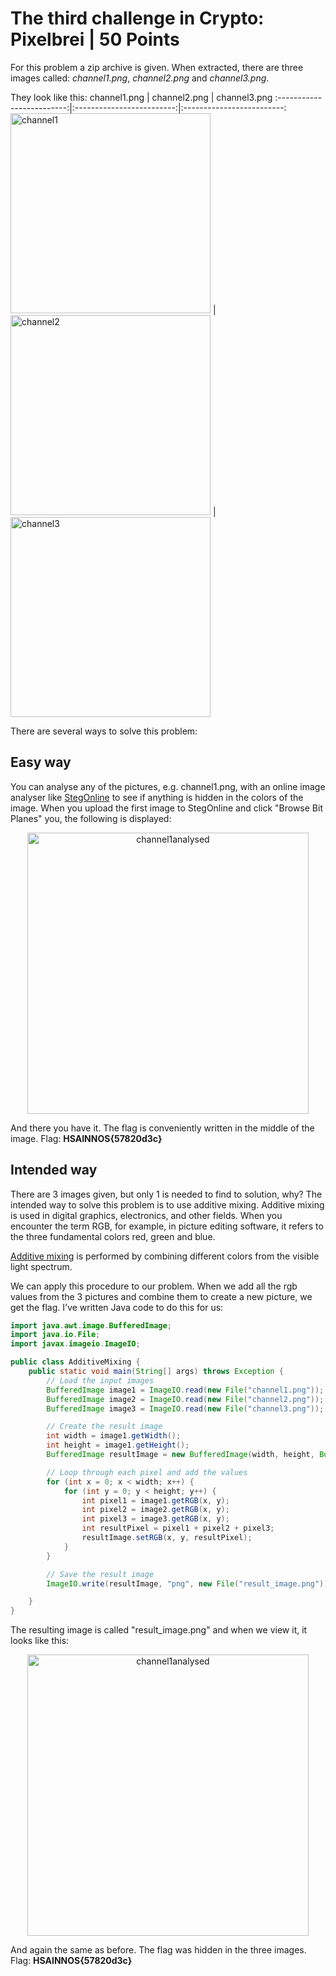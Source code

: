 # The third challenge in Crypto: Pixelbrei | 50 Points
For this problem a zip archive is given. When extracted, there are three images called: *channel1.png*, *channel2.png* and *channel3.png*.

They look like this: 
channel1.png             |  channel2.png          |  channel3.png
:-------------------------:|:-------------------------:|:-------------------------:
<img src="https://user-images.githubusercontent.com/118717731/220289624-2ca4b6ea-91d2-43ad-b9f3-508626d1a962.png" alt="channel1" width="320"/>  |  <img src="https://user-images.githubusercontent.com/118717731/220290496-c0526bd2-f2df-497b-9cf3-c08457cf7861.png" alt="channel2" width="320"/> |  <img src="https://user-images.githubusercontent.com/118717731/220290939-8513a6a9-77b9-4147-a9e0-f3300f7e3d7a.png" alt="channel3" width="320"/>

There are several ways to solve this problem:

## Easy way 
You can analyse any of the pictures, e.g. channel1.png, with an online image analyser like [StegOnline](https://stegonline.georgeom.net/image) to see if anything is 
hidden in the colors of the image. When you upload the first image to StegOnline and click "Browse Bit Planes" you, the following is displayed:

<p align="center">
  <img src="https://user-images.githubusercontent.com/118717731/220293419-99115363-b7d5-495b-aefb-3767d70b969e.png" alt="channel1analysed" width="450"/>
</p>

And there you have it. The flag is conveniently written in the middle of the image. Flag: **HSAINNOS{57820d3c}**

## Intended way
There are 3 images given, but only 1 is needed to find to solution, why? The intended way to solve this problem is to use additive mixing. Additive mixing is used 
in digital graphics, electronics, and other fields. When you encounter the term RGB, for example, in picture editing software, it refers to the three fundamental colors
red, green and blue.

[Additive mixing](https://en.wikipedia.org/wiki/Additive_color) is performed by combining different colors from the visible light spectrum.

We can apply this procedure to our problem. When we add all the rgb values from the 3 pictures and combine them to create a new picture, we get the flag. 
I've written Java code to do this for us:

```Java
import java.awt.image.BufferedImage;
import java.io.File;
import javax.imageio.ImageIO;

public class AdditiveMixing {
    public static void main(String[] args) throws Exception {
        // Load the input images
        BufferedImage image1 = ImageIO.read(new File("channel1.png"));
        BufferedImage image2 = ImageIO.read(new File("channel2.png"));
        BufferedImage image3 = ImageIO.read(new File("channel3.png"));

        // Create the result image
        int width = image1.getWidth();
        int height = image1.getHeight();
        BufferedImage resultImage = new BufferedImage(width, height, BufferedImage.TYPE_INT_ARGB);

        // Loop through each pixel and add the values
        for (int x = 0; x < width; x++) {
            for (int y = 0; y < height; y++) {
                int pixel1 = image1.getRGB(x, y);
                int pixel2 = image2.getRGB(x, y);
                int pixel3 = image3.getRGB(x, y);
                int resultPixel = pixel1 + pixel2 + pixel3;
                resultImage.setRGB(x, y, resultPixel);
            }
        }

        // Save the result image
        ImageIO.write(resultImage, "png", new File("result_image.png"));

    }
}
```

The resulting image is called "result_image.png" and when we view it, it looks like this:
<p align="center">
  <img src="https://user-images.githubusercontent.com/118717731/220298891-2a4b2c58-67d4-4514-8c0b-b4322997dfc0.png" alt="channel1analysed" width="450"/>
</p>

And again the same as before. The flag was hidden in the three images. Flag: **HSAINNOS{57820d3c}**

